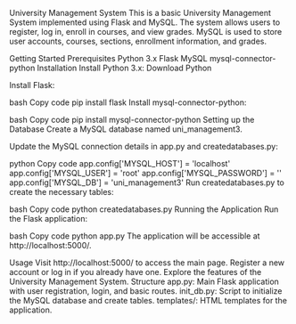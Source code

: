 University Management System
This is a basic University Management System implemented using Flask and MySQL. The system allows users to register, log in, enroll in courses, and view grades. MySQL is used to store user accounts, courses, sections, enrollment information, and grades.

Getting Started
Prerequisites
Python 3.x
Flask
MySQL
mysql-connector-python
Installation
Install Python 3.x: Download Python

Install Flask:

bash
Copy code
pip install flask
Install mysql-connector-python:

bash
Copy code
pip install mysql-connector-python
Setting up the Database
Create a MySQL database named uni_management3.

Update the MySQL connection details in app.py and createdatabases.py:

python
Copy code
app.config['MYSQL_HOST'] = 'localhost'
app.config['MYSQL_USER'] = 'root'
app.config['MYSQL_PASSWORD'] = ''
app.config['MYSQL_DB'] = 'uni_management3'
Run createdatabases.py to create the necessary tables:

bash
Copy code
python createdatabases.py
Running the Application
Run the Flask application:

bash
Copy code
python app.py
The application will be accessible at http://localhost:5000/.

Usage
Visit http://localhost:5000/ to access the main page.
Register a new account or log in if you already have one.
Explore the features of the University Management System.
Structure
app.py: Main Flask application with user registration, login, and basic routes.
init_db.py: Script to initialize the MySQL database and create tables.
templates/: HTML templates for the application.
